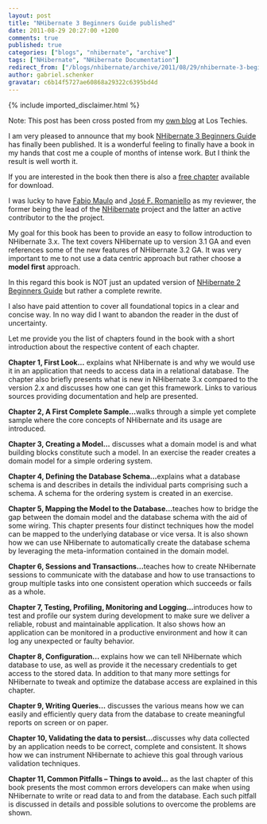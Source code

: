 ```yaml
---
layout: post
title: "NHibernate 3 Beginners Guide published"
date: 2011-08-29 20:27:00 +1200
comments: true
published: true
categories: ["blogs", "nhibernate", "archive"]
tags: ["NHibernate", "NHibernate Documentation"]
redirect_from: ["/blogs/nhibernate/archive/2011/08/29/nhibernate-3-beginners-guide-published.aspx/"]
author: gabriel.schenker
gravatar: c6b14f5727ae60868a29322c6395bd4d
---
```

{% include imported_disclaimer.html %}
<p>Note: This post has been cross posted from my <a href="http://lostechies.com/gabrielschenker/2011/08/29/nhibernate-3-beginners-guide-published/">own blog</a> at Los Techies.</p>
<p>I am very pleased to announce that my book <a href="http://www.packtpub.com/nhibernate-3-beginners-guide/book">NHibernate 3 Beginners Guide</a> has finally been published. It is a wonderful feeling to finally have a book in my hands that cost me a couple of months of intense work. But I think the result is well worth it.</p>
<p>If you are interested in the book then there is also a <a href="http://www.packtpub.com/sites/default/files/6020OS-Chapter-3-Creating-a-%20Model.pdf?utm_source=packtpub&amp;utm_medium=free&amp;utm_campaign=pdf">free chapter</a> available for download.</p>
<p>I was lucky to have <a href="http://fabiomaulo.blogspot.com/">Fabio Maulo</a> and <a href="http://joseoncode.com/">Jos&eacute; F. Romaniello</a> as my reviewer, the former being the lead of the <a href="http://www.nhforge.org">NHibernate</a> project and the latter an active contributor to the the project.</p>
<p>My goal for this book has been to provide an easy to follow introduction to NHibernate 3.x. The text covers NHibernate up to version 3.1 GA and even references some of the new features of NHibernate 3.2 GA. It was very important to me to not use a data centric approach but rather choose a <strong>model first</strong> approach. </p>
<p>In this regard this book is NOT just an updated version of <a href="https://www.packtpub.com/nhibernate-2-beginners-guide/book">NHibernate 2 Beginners Guide</a> but rather a complete rewrite.</p>
<p>I also have paid attention to cover all foundational topics in a clear and concise way. In no way did I want to abandon the reader in the dust of uncertainty.</p>
<p>Let me provide you the list of chapters found in the book with a short introduction about the respective content of each chapter.</p>
<p><strong>Chapter 1, First Look&hellip;</strong> explains what NHibernate is and why we would use it in an application that needs to access data in a relational database. The chapter also briefly presents what is new in NHibernate 3.x compared to the version 2.x and discusses how one can get this framework. Links to various sources providing documentation and help are presented.</p>
<p><strong>Chapter 2, A First Complete Sample&hellip;</strong>walks through a simple yet complete sample where the core concepts of NHibernate and its usage are introduced.</p>
<p><strong>Chapter 3, Creating a Model&hellip;</strong> discusses what a domain model is and what building blocks constitute such a model. In an exercise the reader creates a domain model for a simple ordering system.</p>
<p><strong>Chapter 4, Defining the Database Schema&hellip;</strong>explains what a database schema is and describes in details the individual parts comprising such a schema. A schema for the ordering system is created in an exercise.</p>
<p><strong>Chapter 5, Mapping the Model to the Database&hellip;</strong>teaches how to bridge the gap between the domain model and the database schema with the aid of some wiring. This chapter presents four distinct techniques how the model can be mapped to the underlying database or vice versa. It is also shown how we can use NHibernate to automatically create the database schema by leveraging the meta-information contained in the domain model.</p>
<p><strong>Chapter 6, Sessions and Transactions&hellip;</strong>teaches how to create NHibernate sessions to communicate with the database and how to use transactions to group multiple tasks into one consistent operation which succeeds or fails as a whole. </p>
<p><strong>Chapter 7, Testing, Profiling, Monitoring and Logging&hellip;</strong>introduces how to test and profile our system during development to make sure we deliver a reliable, robust and maintainable application. It also shows how an application can be monitored in a productive environment and how it can log any unexpected or faulty behavior.</p>
<p><strong>Chapter 8, Configuration&hellip; </strong>explains how we can tell NHibernate which database to use, as well as provide it the necessary credentials to get access to the stored data. In addition to that many more settings for NHibernate to tweak and optimize the database access are explained in this chapter.</p>
<p><strong>Chapter 9, Writing Queries&hellip;</strong> discusses the various means how we can easily and efficiently query data from the database to create meaningful reports on screen or on paper.</p>
<p><strong>Chapter 10, Validating the data to persist&hellip;</strong>discusses why data collected by an application needs to be correct, complete and consistent. It shows how we can instrument NHibernate to achieve this goal through various validation techniques.</p>
<p><strong>Chapter 11, Common Pitfalls &ndash; Things to avoid&hellip;</strong> as the last chapter of this book presents the most common errors developers can make when using NHibernate to write or read data to and from the database. Each such pitfall is discussed in details and possible solutions to overcome the problems are shown.</p>
